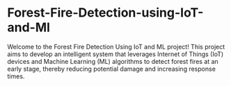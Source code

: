 # Forest-Fire-Detection-using-IoT-and-Ml
Welcome to the Forest Fire Detection Using IoT and ML project! This project aims to develop an intelligent system that leverages Internet of Things (IoT) devices and Machine Learning (ML) algorithms to detect forest fires at an early stage, thereby reducing potential damage and increasing response times.
